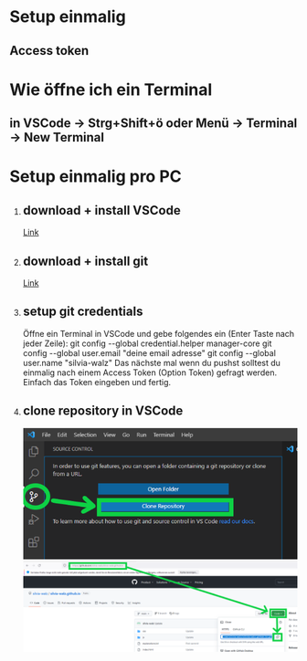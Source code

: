 # Setup einmalig
## Access token
# Wie öffne ich ein Terminal
## in VSCode -> Strg+Shift+ö oder Menü -> Terminal -> New Terminal
# Setup einmalig pro PC
1. ## download + install VSCode  
    [Link](https://code.visualstudio.com/)
2. ## download + install git
    [Link](https://git-scm.com/download/win)
3. ## setup git credentials
    Öffne ein Terminal in VSCode und gebe folgendes ein (Enter Taste nach jeder Zeile):
        git config --global credential.helper manager-core
        git config --global user.email "deine email adresse"
        git config --global user.name "silvia-walz"
    Das nächste mal wenn du pushst solltest du einmalig nach einem Access Token (Option Token) gefragt werden.  
    Einfach das Token eingeben und fertig.
4. ## clone repository in VSCode
    ![](https://github.com/silvia-walz/silvia-walz.github.io/blob/main/readme_images/git_clone_1.png)
    ![](https://github.com/silvia-walz/silvia-walz.github.io/blob/main/readme_images/git_clone_2.png)

